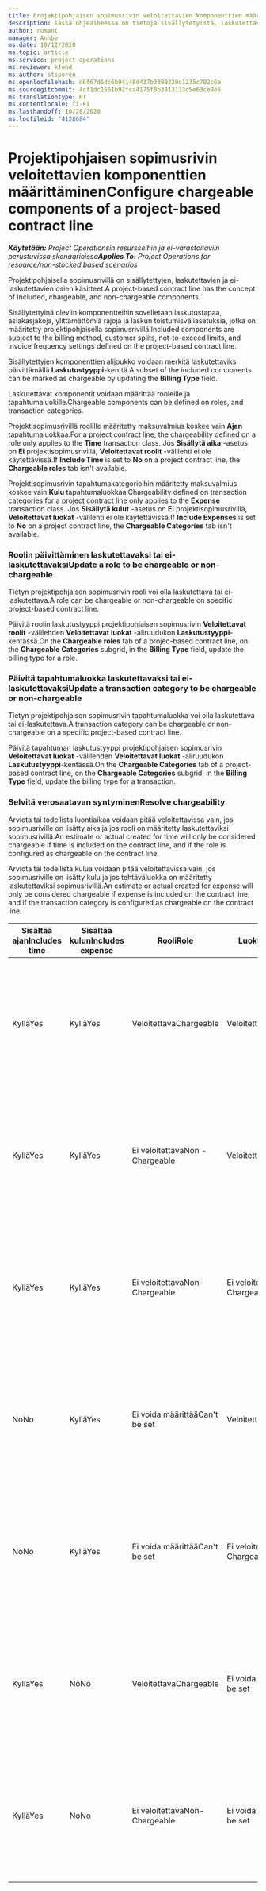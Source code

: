 ```yaml
---
title: Projektipohjaisen sopimusrivin veloitettavien komponenttien määrittäminen
description: Tässä ohjeaiheessa on tietoja sisällytetyistä, laskutettavista ja ei-laskutettavista komponenteista sopimusriveillä.
author: rumant
manager: Annbe
ms.date: 10/12/2020
ms.topic: article
ms.service: project-operations
ms.reviewer: kfend
ms.author: stsporen
ms.openlocfilehash: d6f67d5dc6b94148d437b3399229c1235c702c6a
ms.sourcegitcommit: 4cf1dc1561b92fca4175f0b3813133c5e63ce8e6
ms.translationtype: HT
ms.contentlocale: fi-FI
ms.lasthandoff: 10/28/2020
ms.locfileid: "4128684"
---
```

# <a name="configure-chargeable-components-of-a-project-based-contract-line"></a><span data-ttu-id="2daaa-103">Projektipohjaisen sopimusrivin veloitettavien komponenttien määrittäminen</span><span class="sxs-lookup"><span data-stu-id="2daaa-103">Configure chargeable components of a project-based contract line</span></span>

<span data-ttu-id="2daaa-104">_**Käytetään:** Project Operationsin resursseihin ja ei-varastoitaviin perustuvissa skenaarioissa_</span><span class="sxs-lookup"><span data-stu-id="2daaa-104">_**Applies To:** Project Operations for resource/non-stocked based scenarios_</span></span>

<span data-ttu-id="2daaa-105">Projektipohjaisella sopimusrivillä on sisällytettyjen, laskutettavien ja ei-laskutettavien osien käsitteet.</span><span class="sxs-lookup"><span data-stu-id="2daaa-105">A project-based contract line has the concept of included, chargeable, and non-chargeable components.</span></span>

<span data-ttu-id="2daaa-106">Sisällytettyinä oleviin komponentteihin sovelletaan laskutustapaa, asiakasjakoja, ylittämättömiä rajoja ja laskun toistumisväliasetuksia, jotka on määritetty projektipohjaisella sopimusrivillä.</span><span class="sxs-lookup"><span data-stu-id="2daaa-106">Included components are subject to the billing method, customer splits, not-to-exceed limits, and invoice frequency settings defined on the project-based contract line.</span></span>

<span data-ttu-id="2daaa-107">Sisällytettyjen komponenttien alijoukko voidaan merkitä laskutettaviksi päivittämällä **Laskutustyyppi**-kenttä.</span><span class="sxs-lookup"><span data-stu-id="2daaa-107">A subset of the included components can be marked as chargeable by updating the **Billing Type** field.</span></span>

<span data-ttu-id="2daaa-108">Laskutettavat komponentit voidaan määrittää rooleille ja tapahtumaluokille.</span><span class="sxs-lookup"><span data-stu-id="2daaa-108">Chargeable components can be defined on roles, and transaction categories.</span></span>

<span data-ttu-id="2daaa-109">Projektisopimusrivillä roolille määritetty maksuvalmius koskee vain **Ajan** tapahtumaluokkaa.</span><span class="sxs-lookup"><span data-stu-id="2daaa-109">For a project contract line, the chargeability defined on a role only applies to the **Time** transaction class.</span></span> <span data-ttu-id="2daaa-110">Jos **Sisällytä aika** -asetus on **Ei** projektisopimusrivillä, **Veloitettavat roolit** -välilehti ei ole käytettävissä.</span><span class="sxs-lookup"><span data-stu-id="2daaa-110">If **Include Time** is set to **No** on a project contract line, the **Chargeable roles** tab isn't available.</span></span>

<span data-ttu-id="2daaa-111">Projektisopimusrivin tapahtumakategorioihin määritetty maksuvalmius koskee vain **Kulu** tapahtumaluokkaa.</span><span class="sxs-lookup"><span data-stu-id="2daaa-111">Chargeability defined on transaction categories for a project contract line only applies to the **Expense** transaction class.</span></span> <span data-ttu-id="2daaa-112">Jos **Sisällytä kulut** -asetus on **Ei** projektisopimusrivillä, **Veloitettavat luokat** -välilehti ei ole käytettävissä.</span><span class="sxs-lookup"><span data-stu-id="2daaa-112">If **Include Expenses** is set to **No** on a project contract line, the **Chargeable Categories** tab isn't available.</span></span>

### <a name="update-a-role-to-be-chargeable-or-non-chargeable"></a><span data-ttu-id="2daaa-113">Roolin päivittäminen laskutettavaksi tai ei-laskutettavaksi</span><span class="sxs-lookup"><span data-stu-id="2daaa-113">Update a role to be chargeable or non-chargeable</span></span>

<span data-ttu-id="2daaa-114">Tietyn projektipohjaisen sopimusrivin rooli voi olla laskutettava tai ei-laskutettava.</span><span class="sxs-lookup"><span data-stu-id="2daaa-114">A role can be chargeable or non-chargeable on specific project-based contract line.</span></span>

<span data-ttu-id="2daaa-115">Päivitä roolin laskutustyyppi projektipohjaisen sopimusrivin **Veloitettavat roolit** -välilehden **Veloitettavat luokat** -aliruudukon **Laskutustyyppi**-kentässä.</span><span class="sxs-lookup"><span data-stu-id="2daaa-115">On the **Chargeable roles** tab of a projec-based contract line, on the **Chargeable Categories** subgrid, in the **Billing Type** field, update the billing type for a role.</span></span>

### <a name="update-a-transaction-category-to-be-chargeable-or-non-chargeable"></a><span data-ttu-id="2daaa-116">Päivitä tapahtumaluokka laskutettavaksi tai ei-laskutettavaksi</span><span class="sxs-lookup"><span data-stu-id="2daaa-116">Update a transaction category to be chargeable or non-chargeable</span></span>

<span data-ttu-id="2daaa-117">Tietyn projektipohjaisen sopimusrivin tapahtumaluokka voi olla laskutettava tai ei-laskutettava.</span><span class="sxs-lookup"><span data-stu-id="2daaa-117">A transaction category can be chargeable or non-chargeable on a specific project-based contract line.</span></span>

<span data-ttu-id="2daaa-118">Päivitä tapahtuman laskutustyyppi projektipohjaisen sopimusrivin **Veloitettavat luokat** -välilehden **Veloitettavat luokat** -aliruudukon **Laskutustyyppi**-kentässä.</span><span class="sxs-lookup"><span data-stu-id="2daaa-118">On the **Chargeable Categories** tab of a project-based contract line, on the **Chargeable Categories** subgrid, in the **Billing Type** field, update the billing type for a transaction.</span></span>

### <a name="resolve-chargeability"></a><span data-ttu-id="2daaa-119">Selvitä verosaatavan syntyminen</span><span class="sxs-lookup"><span data-stu-id="2daaa-119">Resolve chargeability</span></span>

<span data-ttu-id="2daaa-120">Arviota tai todellista luontiaikaa voidaan pitää veloitettavissa vain, jos sopimusriville on lisätty aika ja jos rooli on määritetty laskutettaviksi sopimusrivillä.</span><span class="sxs-lookup"><span data-stu-id="2daaa-120">An estimate or actual created for time will only be considered chargeable if time is included on the contract line, and if the role is configured as chargeable on the contract line.</span></span>

<span data-ttu-id="2daaa-121">Arviota tai todellista kulua voidaan pitää veloitettavissa vain, jos sopimusriville on lisätty kulu ja jos tehtäväluokka on määritetty laskutettaviksi sopimusrivillä.</span><span class="sxs-lookup"><span data-stu-id="2daaa-121">An estimate or actual created for expense will only be considered chargeable if expense is included on the contract line, and if the transaction category is configured as chargeable on the contract line.</span></span>

| <span data-ttu-id="2daaa-122">Sisältää ajan</span><span class="sxs-lookup"><span data-stu-id="2daaa-122">Includes time</span></span> | <span data-ttu-id="2daaa-123">Sisältää kulun</span><span class="sxs-lookup"><span data-stu-id="2daaa-123">Includes expense</span></span> | <span data-ttu-id="2daaa-124">Rooli</span><span class="sxs-lookup"><span data-stu-id="2daaa-124">Role</span></span> | <span data-ttu-id="2daaa-125">Luokka</span><span class="sxs-lookup"><span data-stu-id="2daaa-125">Category</span></span> | <span data-ttu-id="2daaa-126">Tehtävä</span><span class="sxs-lookup"><span data-stu-id="2daaa-126">Task</span></span> |
| --- | --- | --- | --- | --- |
| <span data-ttu-id="2daaa-127">Kyllä</span><span class="sxs-lookup"><span data-stu-id="2daaa-127">Yes</span></span> | <span data-ttu-id="2daaa-128">Kyllä</span><span class="sxs-lookup"><span data-stu-id="2daaa-128">Yes</span></span> | <span data-ttu-id="2daaa-129">Veloitettava</span><span class="sxs-lookup"><span data-stu-id="2daaa-129">Chargeable</span></span> | <span data-ttu-id="2daaa-130">Veloitettava</span><span class="sxs-lookup"><span data-stu-id="2daaa-130">Chargeable</span></span> | <span data-ttu-id="2daaa-131">Laskutus toteutuneesta ajasta: Laskutettava</span><span class="sxs-lookup"><span data-stu-id="2daaa-131">Billing on a time actual: Chargeable</span></span> </br><span data-ttu-id="2daaa-132">Laskutustyyppi tosiasiallisesta kustannuksesta: Laskutettava</span><span class="sxs-lookup"><span data-stu-id="2daaa-132">Billing type on an expense actual: Chargeable</span></span> |
| <span data-ttu-id="2daaa-133">Kyllä</span><span class="sxs-lookup"><span data-stu-id="2daaa-133">Yes</span></span> | <span data-ttu-id="2daaa-134">Kyllä</span><span class="sxs-lookup"><span data-stu-id="2daaa-134">Yes</span></span> | <span data-ttu-id="2daaa-135">Ei veloitettava</span><span class="sxs-lookup"><span data-stu-id="2daaa-135">Non - Chargeable</span></span> | <span data-ttu-id="2daaa-136">Veloitettava</span><span class="sxs-lookup"><span data-stu-id="2daaa-136">Chargeable</span></span> | <span data-ttu-id="2daaa-137">Laskutus toteutuneesta ajasta: Ei veloitettava</span><span class="sxs-lookup"><span data-stu-id="2daaa-137">Billing on a time actual: Non-Chargeable</span></span> </br><span data-ttu-id="2daaa-138">Laskutustyyppi tosiasiallisesta kustannuksesta: Laskutettava</span><span class="sxs-lookup"><span data-stu-id="2daaa-138">Billing type on an expense actual: Chargeable</span></span> |
| <span data-ttu-id="2daaa-139">Kyllä</span><span class="sxs-lookup"><span data-stu-id="2daaa-139">Yes</span></span> | <span data-ttu-id="2daaa-140">Kyllä</span><span class="sxs-lookup"><span data-stu-id="2daaa-140">Yes</span></span> | <span data-ttu-id="2daaa-141">Ei veloitettava</span><span class="sxs-lookup"><span data-stu-id="2daaa-141">Non-Chargeable</span></span> | <span data-ttu-id="2daaa-142">Ei veloitettava</span><span class="sxs-lookup"><span data-stu-id="2daaa-142">Non-Chargeable</span></span> | <span data-ttu-id="2daaa-143">Laskutus toteutuneesta ajasta: Ei veloitettava</span><span class="sxs-lookup"><span data-stu-id="2daaa-143">Billing on a time actual: Non-Chargeable</span></span> </br><span data-ttu-id="2daaa-144">Laskutustyyppi tosiasiallisesta kustannuksesta: Ei veloitettava</span><span class="sxs-lookup"><span data-stu-id="2daaa-144">Billing type on an expense actual: Non-Chargeable</span></span> |
| <span data-ttu-id="2daaa-145">No</span><span class="sxs-lookup"><span data-stu-id="2daaa-145">No</span></span> | <span data-ttu-id="2daaa-146">Kyllä</span><span class="sxs-lookup"><span data-stu-id="2daaa-146">Yes</span></span> | <span data-ttu-id="2daaa-147">Ei voida määrittää</span><span class="sxs-lookup"><span data-stu-id="2daaa-147">Can't be set</span></span> | <span data-ttu-id="2daaa-148">Veloitettava</span><span class="sxs-lookup"><span data-stu-id="2daaa-148">Chargeable</span></span> | <span data-ttu-id="2daaa-149">Laskutus toteutuneesta ajasta: Ei saatavilla</span><span class="sxs-lookup"><span data-stu-id="2daaa-149">Billing on a time actual: Not available</span></span> </br><span data-ttu-id="2daaa-150">Laskutustyyppi tosiasiallisesta kustannuksesta: Laskutettava</span><span class="sxs-lookup"><span data-stu-id="2daaa-150">Billing type on an expense actual:Chargeable</span></span> |
| <span data-ttu-id="2daaa-151">No</span><span class="sxs-lookup"><span data-stu-id="2daaa-151">No</span></span> | <span data-ttu-id="2daaa-152">Kyllä</span><span class="sxs-lookup"><span data-stu-id="2daaa-152">Yes</span></span> | <span data-ttu-id="2daaa-153">Ei voida määrittää</span><span class="sxs-lookup"><span data-stu-id="2daaa-153">Can't be set</span></span> | <span data-ttu-id="2daaa-154">Ei veloitettava</span><span class="sxs-lookup"><span data-stu-id="2daaa-154">Non-Chargeable</span></span> | <span data-ttu-id="2daaa-155">Laskutus toteutuneesta ajasta: Ei saatavilla</span><span class="sxs-lookup"><span data-stu-id="2daaa-155">Billing on a time actual: Not available</span></span> </br><span data-ttu-id="2daaa-156">Laskutustyyppi tosiasiallisesta kustannuksesta: Ei veloitettava</span><span class="sxs-lookup"><span data-stu-id="2daaa-156">Billing type on an expense actual: Non-chargeable</span></span> |
| <span data-ttu-id="2daaa-157">Kyllä</span><span class="sxs-lookup"><span data-stu-id="2daaa-157">Yes</span></span> | <span data-ttu-id="2daaa-158">No</span><span class="sxs-lookup"><span data-stu-id="2daaa-158">No</span></span> | <span data-ttu-id="2daaa-159">Veloitettava</span><span class="sxs-lookup"><span data-stu-id="2daaa-159">Chargeable</span></span> | <span data-ttu-id="2daaa-160">Ei voida määrittää</span><span class="sxs-lookup"><span data-stu-id="2daaa-160">Can't be set</span></span> | <span data-ttu-id="2daaa-161">Laskutus toteutuneesta ajasta: Laskutettava</span><span class="sxs-lookup"><span data-stu-id="2daaa-161">Billing on a time actual: Chargeable</span></span> </br><span data-ttu-id="2daaa-162">Laskutustyyppi tosiasiallisesta kustannuksesta: Ei saatavilla</span><span class="sxs-lookup"><span data-stu-id="2daaa-162">Billing type on an expense actual: Not available</span></span> |
| <span data-ttu-id="2daaa-163">Kyllä</span><span class="sxs-lookup"><span data-stu-id="2daaa-163">Yes</span></span> | <span data-ttu-id="2daaa-164">No</span><span class="sxs-lookup"><span data-stu-id="2daaa-164">No</span></span> | <span data-ttu-id="2daaa-165">Ei veloitettava</span><span class="sxs-lookup"><span data-stu-id="2daaa-165">Non-Chargeable</span></span> | <span data-ttu-id="2daaa-166">Ei voida määrittää</span><span class="sxs-lookup"><span data-stu-id="2daaa-166">Can't be set</span></span> | <span data-ttu-id="2daaa-167">Laskutus toteutuneesta ajasta: Ei veloitettava</span><span class="sxs-lookup"><span data-stu-id="2daaa-167">Billing on a time actual: Non-chargeable</span></span> </br> <span data-ttu-id="2daaa-168">Laskutustyyppi tosiasiallisesta kustannuksesta: Ei saatavilla</span><span class="sxs-lookup"><span data-stu-id="2daaa-168">Billing type on an expense actual: Not available</span></span> |
